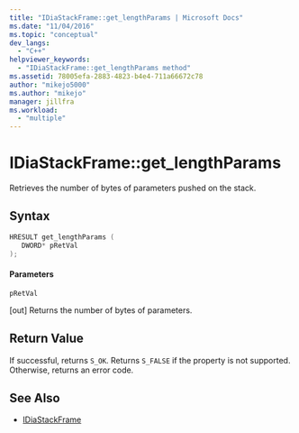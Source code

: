 ```yaml
---
title: "IDiaStackFrame::get_lengthParams | Microsoft Docs"
ms.date: "11/04/2016"
ms.topic: "conceptual"
dev_langs:
  - "C++"
helpviewer_keywords:
  - "IDiaStackFrame::get_lengthParams method"
ms.assetid: 78005efa-2883-4823-b4e4-711a66672c78
author: "mikejo5000"
ms.author: "mikejo"
manager: jillfra
ms.workload:
  - "multiple"
---
```

# IDiaStackFrame::get_lengthParams
Retrieves the number of bytes of parameters pushed on the stack.

## Syntax

```C++
HRESULT get_lengthParams ( 
   DWORD* pRetVal
);
```

#### Parameters
 `pRetVal`

[out] Returns the number of bytes of parameters.

## Return Value
 If successful, returns `S_OK`. Returns `S_FALSE` if the property is not supported. Otherwise, returns an error code.

## See Also
- [IDiaStackFrame](../../debugger/debug-interface-access/idiastackframe.md)